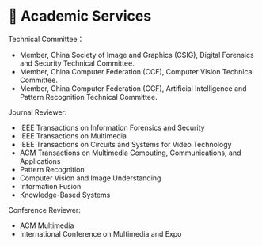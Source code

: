 # 🤝 Academic Services
Technical Committee：
- Member, China Society of Image and Graphics (CSIG), Digital Forensics and Security Technical Committee.
- Member, China Computer Federation (CCF), Computer Vision Technical Committee.
- Member, China Computer Federation (CCF), Artificial Intelligence and Pattern Recognition Technical Committee.

Journal Reviewer:
- IEEE Transactions on Information Forensics and Security
- IEEE Transactions on Multimedia
- IEEE Transactions on Circuits and Systems for Video Technology
- ACM Transactions on Multimedia Computing, Communications, and Applications
- Pattern Recognition
- Computer Vision and Image Understanding
- Information Fusion
- Knowledge-Based Systems

Conference Reviewer:
- ACM Multimedia
- International Conference on Multimedia and Expo
